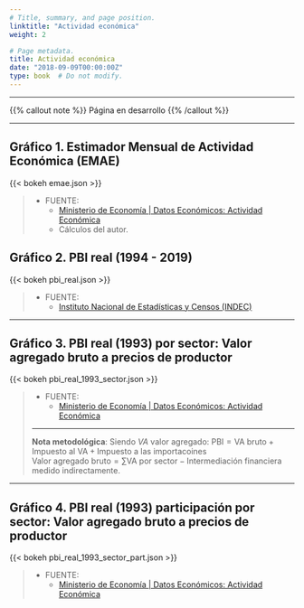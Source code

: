 ```yaml
---
# Title, summary, and page position.
linktitle: "Actividad económica"
weight: 2

# Page metadata.
title: Actividad económica
date: "2018-09-09T00:00:00Z"
type: book  # Do not modify.
---
```


---

{{% callout note %}}
Página en desarrollo
{{% /callout %}}

---

## Gráfico 1. Estimador Mensual de Actividad Económica (EMAE)

{{< bokeh emae.json >}}

> * FUENTE:
>   * [Ministerio de Economía | Datos Económicos: Actividad Económica](https://www.economia.gob.ar/datos/)
>   * Cálculos del autor.

## Gráfico 2. PBI real (1994 - 2019)

{{< bokeh pbi_real.json >}}

> * FUENTE:
>   * [Instituto Nacional de Estadísticas y Censos (INDEC)](https://www.indec.gob.ar/indec/web/Nivel4-Tema-3-9-47)

---

## Gráfico 3. PBI real (1993) por sector: Valor agregado bruto a precios de productor

{{< bokeh pbi_real_1993_sector.json >}}

> * FUENTE:
>   * [Ministerio de Economía | Datos Económicos: Actividad Económica](https://www.economia.gob.ar/datos/)
> ---
> **Nota metodológica**: Siendo $VA$ valor agregado:
> $\text{PBI} = \text{VA bruto} + \text{Impuesto al VA} + \text{Impuesto a las importacoines}$  
> $\text{Valor agregado bruto} = \sum \text{VA por sector} - \text{Intermediación financiera medido indirectamente}$.

---

## Gráfico 4. PBI real (1993) participación por sector: Valor agregado bruto a precios de productor

{{< bokeh pbi_real_1993_sector_part.json >}}

> * FUENTE:
>   * [Ministerio de Economía | Datos Económicos: Actividad Económica](https://www.economia.gob.ar/datos/)